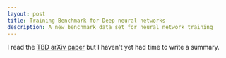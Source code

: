 ```yaml
---
layout: post
title: Training Benchmark for Deep neural networks
description: A new benchmark data set for neural network training
---
```


I read the [TBD arXiv paper](https://arxiv.org/abs/1803.06905) but I
haven't yet had time to write a summary.
